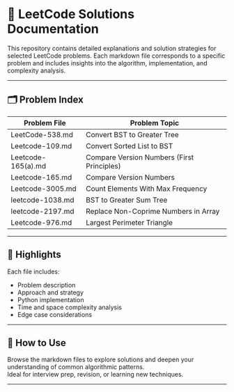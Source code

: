 # 📘 LeetCode Solutions Documentation

This repository contains detailed explanations and solution strategies for selected LeetCode problems. Each markdown file corresponds to a specific problem and includes insights into the algorithm, implementation, and complexity analysis.

---

## 🗂️ Problem Index

| Problem File         | Problem Topic                         |
|----------------------|---------------------------------------|
| LeetCode-538.md      | Convert BST to Greater Tree           |
| Leetcode-109.md      | Convert Sorted List to BST            |
| Leetcode-165(a).md   | Compare Version Numbers (First Principles) |
| Leetcode-165.md      | Compare Version Numbers               |
| Leetcode-3005.md     | Count Elements With Max Frequency     |
| leetcode-1038.md     | BST to Greater Sum Tree               |
| leetcode-2197.md     | Replace Non-Coprime Numbers in Array  |
| Leetcode-976.md      | Largest Perimeter Triangle            |

---

## 📌 Highlights

Each file includes:
- Problem description
- Approach and strategy
- Python implementation
- Time and space complexity analysis
- Edge case considerations

---

## 🚀 How to Use

Browse the markdown files to explore solutions and deepen your understanding of common algorithmic patterns.  
Ideal for interview prep, revision, or learning new techniques.

---
